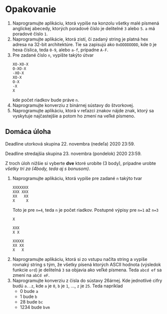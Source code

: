 # Opakovanie

1. Naprogramujte aplikáciu, ktorá vypíše na konzolu všetky malé písmená anglickej abecedy, ktorých poradové číslo je delitelné `3` alebo `5`. `a` má poradové číslo `1`.
2. Naprogramujte aplikácie, ktorá zistí, či zadaný string je platná hex adresa na 32-bit architektúre. Tie sa zapisujú ako `0xDDDDDDDD`, kde `D` je hexa číslica, teda `0-9`, alebo `a-f`, prípadne `A-F`.
3. Pre zadané číslo `n`, vypíšte takýto útvar
   ```plain
   XO-XO-X
   O-XO-X
   -XO-X
   XO-X
   O-X
   -X
   X
   ```
   kde počet riadkov bude práve `n`.
4. Naprogramujte konverziu z binárnej sústavy do štvorkovej.
5. Naprogramujte aplikáciu, ktorá v reťazci znakov nájde znak, ktorý sa vyskytuje najčastejšie a potom ho zmení na veľké písmeno. 

## Domáca úloha

Deadline utorková skupina 22. novembra (nedeľa) 2020 23:59.

Deadline stredajšia skupina 23. novembra (pondelok) 2020 23:59.

Z troch úloh nižšie si vyberte **dve** ktoré urobíte (3 body), prípadne urobte *všetky tri za (4body, teda aj s bonusom)*.

1. Naprogramujte aplikáciu, ktorá vypíše pre zadané `n` takýto tvar
   ```
   XXXXXXX
   XXX XXX
   XX   XX
   X     X
   ```
   Toto je pre `n=4`, teda `n` je počet riadkov. Postupné výpisy pre `n=1` až `n=3`
   ```
   X
   ```
   ```
   XXX
   X X
   ```
   ```
   XXXXX
   XX XX
   X   X
   ```
2. Naprogramujte aplikáciu, ktorá si zo vstupu načíta string a vypíše rovnaký string s tým, že všetky písená ktorých ASCII hodnota (výsledok funkcie `ord`) je delitelná `3` sa objavia ako veľké písmena. Teda `abcd ef` sa zmení na `abCd eF`.
3. Naprogramujte konverziu z čísla do sústavy 26árnej. Kde jednotlivé cifry budú `a..z`, kde `a` je `0`, `b` je `1`, ..., `z` je `25`. Teda napríklad 
   * 0 bude `a`
   * 1 bude `b`
   * 28 bude `bc`
   * 1234 bude `bvm`

